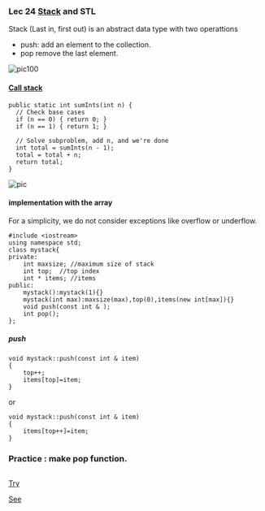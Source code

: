 ### Lec 24 [Stack](http://en.wikipedia.org/wiki/Stack_%28abstract_data_type%29) and STL
Stack (Last in, first out) is an abstract data type with two operattions

  - push: add an element to the collection.
  - pop remove the last element.

![pic100](http://upload.wikimedia.org/wikipedia/commons/2/29/Data_stack.svg)
#### [Call stack](http://faculty.ycp.edu/~dhovemey/fall2012/cs201/notes/recursion.html)
```
public static int sumInts(int n) {
  // Check base cases
  if (n == 0) { return 0; }
  if (n == 1) { return 1; }

  // Solve subproblem, add n, and we're done
  int total = sumInts(n - 1);
  total = total + n;
  return total;
}
```
![pic](http://faculty.ycp.edu/~dhovemey/fall2012/cs201/notes/figures/callStackRecursion.png)
#### implementation with the array
For a simplicity, we do not consider exceptions like overflow or underflow.
```
#include <iostream>
using namespace std;
class mystack{
private:
    int maxsize; //maximum size of stack
    int top;  //top index
    int * items; //items
public:
    mystack():mystack(1){}
    mystack(int max):maxsize(max),top(0),items(new int[max]){}
    void push(const int & );
    int pop();
};
```

##### push
```
void mystack::push(const int & item)
{
    top++;
    items[top]=item;
}
```
or
```
void mystack::push(const int & item)
{
    items[top++]=item;
}
```
### Practice : make pop function.
```

```
[Try](http://cpp.sh/8emf)

[See](http://cpp.sh/64rp)
